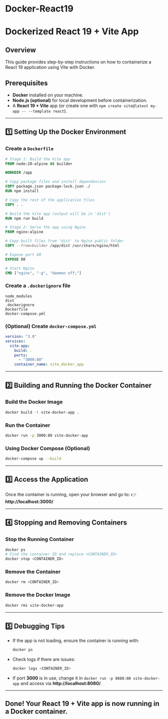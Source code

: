 # Docker-React19
# Dockerized React 19 + Vite App

## Overview
This guide provides step-by-step instructions on how to containerize a React 19 application using Vite with Docker.

## Prerequisites
- **Docker** installed on your machine.
- **Node.js (optional)** for local development before containerization.
- A **React 19 + Vite** app (or create one with `npm create vite@latest my-app -- --template react`).

---

## 1️⃣ Setting Up the Docker Environment
### Create a `Dockerfile`
```dockerfile
# Stage 1: Build the Vite app
FROM node:20-alpine AS builder

WORKDIR /app

# Copy package files and install dependencies
COPY package.json package-lock.json ./
RUN npm install

# Copy the rest of the application files
COPY . .

# Build the Vite app (output will be in 'dist')
RUN npm run build

# Stage 2: Serve the app using Nginx
FROM nginx:alpine

# Copy built files from 'dist' to Nginx public folder
COPY --from=builder /app/dist /usr/share/nginx/html

# Expose port 80
EXPOSE 80

# Start Nginx
CMD ["nginx", "-g", "daemon off;"]
```

### Create a `.dockerignore` file
```plaintext
node_modules
dist
.dockerignore
Dockerfile
docker-compose.yml
```

### (Optional) Create `docker-compose.yml`
```yaml
version: "3.8"
services:
  vite-app:
    build: .
    ports:
      - "3000:80"
    container_name: vite_docker_app
```

---

## 2️⃣ Building and Running the Docker Container
### Build the Docker Image
```sh
docker build -t vite-docker-app .
```

### Run the Container
```sh
docker run -p 3000:80 vite-docker-app
```

### Using Docker Compose (Optional)
```sh
docker-compose up --build
```

---

## 3️⃣ Access the Application
Once the container is running, open your browser and go to:
👉 **http://localhost:3000/**

---

## 4️⃣ Stopping and Removing Containers
### Stop the Running Container
```sh
docker ps
# Find the container ID and replace <CONTAINER_ID>
docker stop <CONTAINER_ID>
```

### Remove the Container
```sh
docker rm <CONTAINER_ID>
```

### Remove the Docker Image
```sh
docker rmi vite-docker-app
```

---

## 5️⃣ Debugging Tips
- If the app is not loading, ensure the container is running with:
  ```sh
  docker ps
  ```
- Check logs if there are issues:
  ```sh
  docker logs <CONTAINER_ID>
  ```
- If port **3000** is in use, change it in `docker run -p 8080:80 vite-docker-app` and access via **http://localhost:8080/**.

---

## Done! Your React 19 + Vite app is now running in a Docker container. 

